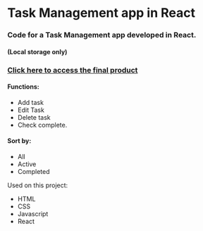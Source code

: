 # Task Management app in React

### Code for a Task Management app developed in React.
#### (Local storage only)
### [Click here to access the final product](https://maybelater-react.netlify.app)
#### Functions: 
- Add task
- Edit Task
- Delete task
- Check complete. 

#### Sort by: 
- All
- Active
- Completed

Used on this project:
- HTML
- CSS
- Javascript
- React
